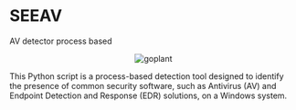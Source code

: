 # SEEAV
AV detector process based

<p align="center">
  <img src="[https://static0.gamerantimages.com/wordpress/wp-content/uploads/2021/03/CS-Go-Plant-Bomb.jpg]" alt="goplant" />
</p>


This Python script is a process-based detection tool designed to identify the presence of common security software, such as Antivirus (AV) and Endpoint Detection and Response (EDR) solutions, on a Windows system.
